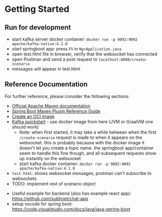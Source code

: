 # Getting Started

## Run for development

- start kafka server docker container: `docker run -p 9092:9092 apache/kafka-native:4.1.0`
- start springboot app: press `F5` in `NgrApplication.java`
- open test.html file in browser, verify that the websocket has connected
- open Postman and send a post request to `localhost:8080/create-scenario`
- messages will appear in test.html

## Reference Documentation
For further reference, please consider the following sections:

* [Official Apache Maven documentation](https://maven.apache.org/guides/index.html)
* [Spring Boot Maven Plugin Reference Guide](https://docs.spring.io/spring-boot/3.5.6/maven-plugin)
* [Create an OCI image](https://docs.spring.io/spring-boot/3.5.6/maven-plugin/build-image.html)
* [Kafka quickstart](https://kafka.apache.org/quickstart) - use docker image from here (JVM or GraalVM one should work)
    * Note: when first started, it may take a while between when the first `/create-scenario` request is made to when it appears on the websocket. this is probably because with the docker image it doesn't let you create a topic name. the springboot app/container seem to handle this fine though, and all subsequent requests show up instantly on the websocket
    * start kafka docker container: `docker run -p 9092:9092 apache/kafka-native:4.1.0`
* `test.html`: shows websocket messages, postman can't subscribe to websockets
* TODO: implement rest of scenario object
- Useful example for backend (also has example react app): https://github.com/subhnet/chat-app 
- setup vscode for spring boot: https://code.visualstudio.com/docs/java/java-spring-boot
